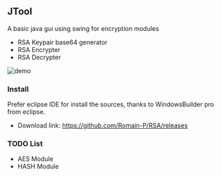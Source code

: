 ## JTool

A basic java gui using swing for encryption modules
* RSA Keypair base64 generator
* RSA Encrypter
* RSA Decrypter

![demo](https://puu.sh/znXOP/b4b6aee7da.gif)

### Install

Prefer eclipse IDE for install the sources, thanks to WindowsBuilder pro from eclipse.
* Download link: https://github.com/Romain-P/RSA/releases

### TODO List
* AES Module
* HASH Module